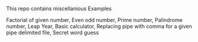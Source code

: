 This repo contains miscellanious Examples

Factorial of given number,
Even odd number,
Prime number, 
Palindrome number,
Leap Year,
Basic calculator,
Replacing pipe with comma for a given pipe delimited file,
Secret word guess
